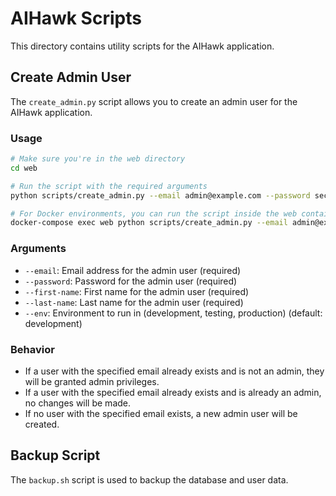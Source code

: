 # AIHawk Scripts

This directory contains utility scripts for the AIHawk application.

## Create Admin User

The `create_admin.py` script allows you to create an admin user for the AIHawk application.

### Usage

```bash
# Make sure you're in the web directory
cd web

# Run the script with the required arguments
python scripts/create_admin.py --email admin@example.com --password securepassword --first-name Admin --last-name User

# For Docker environments, you can run the script inside the web container
docker-compose exec web python scripts/create_admin.py --email admin@example.com --password securepassword --first-name Admin --last-name User
```

### Arguments

- `--email`: Email address for the admin user (required)
- `--password`: Password for the admin user (required)
- `--first-name`: First name for the admin user (required)
- `--last-name`: Last name for the admin user (required)
- `--env`: Environment to run in (development, testing, production) (default: development)

### Behavior

- If a user with the specified email already exists and is not an admin, they will be granted admin privileges.
- If a user with the specified email already exists and is already an admin, no changes will be made.
- If no user with the specified email exists, a new admin user will be created.

## Backup Script

The `backup.sh` script is used to backup the database and user data.
